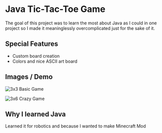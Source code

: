 # Java Tic-Tac-Toe Game
The goal of this project was to learn the most about Java as I could in one project so I made it meaninglessly overcomplicated just for the sake of it.

## Special Features
- Custom board creation
- Colors and nice ASCII art board

## Images / Demo
![3x3 Basic Game](https://github.com/michael-lesirge/tic-tac-toe/assets/100492377/54122f6a-7fbc-475f-ba58-af86c217873c)

![3x6 Crazy Game](https://github.com/michael-lesirge/tic-tac-toe/assets/100492377/2c59456f-d2dc-4366-9e19-23ab47399614)


## Why I learned Java
Learned it for robotics and because I wanted to make Minecraft Mod

